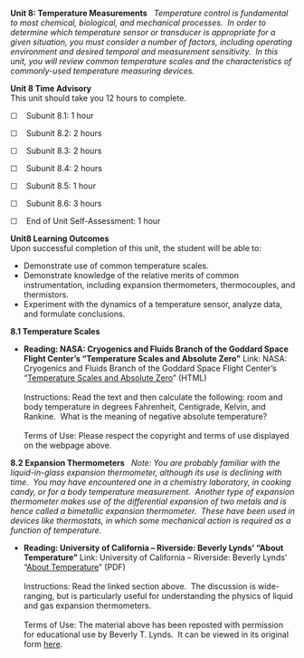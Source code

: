 **Unit 8: Temperature Measurements** <span id="8"></span> 
*Temperature control is fundamental to most chemical, biological, and
mechanical processes.  In order to determine which temperature sensor or
transducer is appropriate for a given situation, you must consider a
number of factors, including operating environment and desired temporal
and measurement sensitivity.  In this unit, you will review common
temperature scales and the characteristics of commonly-used temperature
measuring devices.*

**Unit 8 Time Advisory**  
This unit should take you 12 hours to complete.  
  
 <span class="Apple-style-span" style="line-height: normal; ">☐  
 Subunit 8.1: 1 hour</span>  
  
 <span class="Apple-style-span" style="line-height: normal; ">☐  
 Subunit 8.2: 2 hours</span>

☐    Subunit 8.3: 2 hours  
  
 ☐    Subunit 8.4: 2 hours  
  
 ☐    Subunit 8.5: 1 hour  
  
 ☐    Subunit 8.6: 3 hours  
  
 ☐    End of Unit Self-Assessment: 1 hour

**Unit8 Learning Outcomes**  
Upon successful completion of this unit, the student will be able to:

-   Demonstrate use of common temperature scales.
-   Demonstrate knowledge of the relative merits of common
    instrumentation, including expansion thermometers, thermocouples,
    and thermistors.
-   Experiment with the dynamics of a temperature sensor, analyze data,
    and formulate conclusions.

**8.1 Temperature Scales** <span id="8.1"></span> 
-   **Reading: NASA: Cryogenics and Fluids Branch of the Goddard Space
    Flight Center’s “Temperature Scales and Absolute Zero”**
    Link: NASA: Cryogenics and Fluids Branch of the Goddard Space Flight
    Center’s “[Temperature Scales and Absolute
    Zero](http://cryo.gsfc.nasa.gov/introduction/temp_scales.html)”
    (HTML)  
        
     Instructions: Read the text and then calculate the following: room
    and body temperature in degrees Fahrenheit, Centigrade, Kelvin, and
    Rankine.  What is the meaning of negative absolute temperature?  
        
     Terms of Use: Please respect the copyright and terms of use
    displayed on the webpage above.

**8.2 Expansion Thermometers** <span id="8.2"></span> 
*Note: You are probably familiar with the liquid-in-glass expansion
thermometer, although its use is declining with time.  You may have
encountered one in a chemistry laboratory, in cooking candy, or for a
body temperature measurement.  Another type of expansion thermometer
makes use of the differential expansion of two metals and is hence
called a bimetallic expansion thermometer.  These have been used in
devices like thermostats, in which some mechanical action is required as
a function of temperature.*

-   **Reading: University of California – Riverside: Beverly Lynds’
    “About Temperature”**
    Link: University of California – Riverside: Beverly Lynds’ “[About
    Temperature](https://resources.saylor.org/wwwresources/archived/site/wp-content/uploads/2011/07/ME301-8.2-1.pdf)”
    (PDF)  
        
     Instructions: Read the linked section above.  The discussion is
    wide-ranging, but is particularly useful for understanding the
    physics of liquid and gas expansion thermometers.  
        
     Terms of Use: The material above has been reposted with permission
    for educational use by Beverly T. Lynds.  It can be viewed in its
    original form [here](http://eo.ucar.edu/skymath/tmp2.html).


